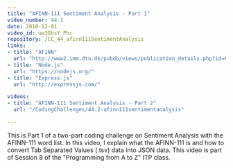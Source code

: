 ```yaml
---
title: "AFINN-111 Sentiment Analysis - Part 1"
video_number: 44.1
date: 2016-12-01
video_id: uw3GbsY_Pbc
repository: /CC_44_afinn111SentimentAnalysis
links:
- title: "AFINN"  
  url: "http://www2.imm.dtu.dk/pubdb/views/publication_details.php?id=6010"
- title: "Node.js"  
  url: "https://nodejs.org/"
- title: "Express.js"  
  url: "http://expressjs.com/"

videos:
- title: "AFINN-111 Sentiment Analysis - Part 2"
  url: "/CodingChallenges/44.2-afinn111sentimentanalysis"

---
```


This is Part 1 of a two-part coding challenge on Sentiment Analysis with the AFINN-111 word list. In this video, I explain what the AFINN-111 is and how to convert Tab Separated Values (.tsv) data into JSON data. This video is part of Session 8 of the "Programming from A to Z" ITP class.

